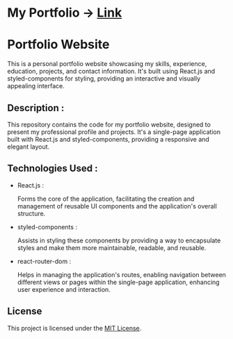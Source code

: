 # My Portfolio -> [Link](https://abhiilaasha.netlify.app/)



<!DOCTYPE html>
<html lang="en">
<head>
  <meta charset="UTF-8">
</head>
<body>

<h1>Portfolio Website</h1>

<p>This is a personal portfolio website showcasing my skills, experience, education, projects, and contact information. It's built using React.js and styled-components for styling, providing an interactive and visually appealing interface.</p>





<h2> Description : </h2>

<p>This repository contains the code for my portfolio website, designed to present my professional profile and projects. It's a single-page application built with React.js and styled-components, providing a responsive and elegant layout.</p>






<h2>Technologies Used :</h2>

<ul>
  <li> React.js : </li>
  <p> Forms the core of the application, facilitating the creation and management of reusable UI components and the application's overall structure.</p> 
  <li> styled-components : </li>
  <p> Assists in styling these components by providing a way to encapsulate styles and make them more maintainable, readable, and reusable.</p>
  <li> react-router-dom : </li>
  <p> Helps in managing the application's routes, enabling navigation between different views or pages within the single-page application, enhancing user experience and interaction.</p>
</ul>



<h2> License </h2>

<p>This project is licensed under the <a href="LICENSE">MIT License</a>.</p>

</body>
</html>

